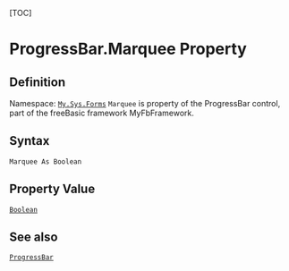 [TOC]
# ProgressBar.Marquee Property

## Definition
Namespace: [`My.Sys.Forms`](My.Sys.Forms.md)
`Marquee` is property of the ProgressBar control, part of the freeBasic framework MyFbFramework.
## Syntax
```freeBasic
Marquee As Boolean
```
## Property Value
[`Boolean`]("https://www.freebasic.net/wiki/KeyPgBoolean")
## See also
[`ProgressBar`](ProgressBar.md)
